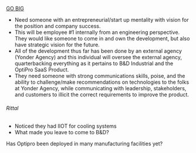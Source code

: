 [GO BIG](https://www.bdindustrial.com/CoreValues)

-   Need someone with an entrepreneurial/start up mentality with vision for the position and company success.
-   This will be employee #1 internally from an engineering perspective. They would like someone to come in and own the development, but also have strategic vision for the future.
-   All of the development thus far has been done by an external agency (Yonder Agency) and this individual will oversee the external agency, quarterbacking everything as it pertains to B&D Industrial and the OptiPro SaaS Product.
-   They need someone with strong communications skills, poise, and the ability to challenge/make recommendations on technologies to the folks at Yonder Agency, while communicating with leadership, stakeholders, and customers to illicit the correct requirements to improve the product.

###### Rittal 
- Noticed they had IIOT for cooling systems
- What made you leave to come to B&D?

Has Optipro been deployed in many manufacturing facilities yet?

